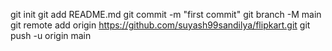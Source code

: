 git init
git add README.md
git commit -m "first commit"
git branch -M main
git remote add origin https://github.com/suyash99sandilya/flipkart.git
git push -u origin main
